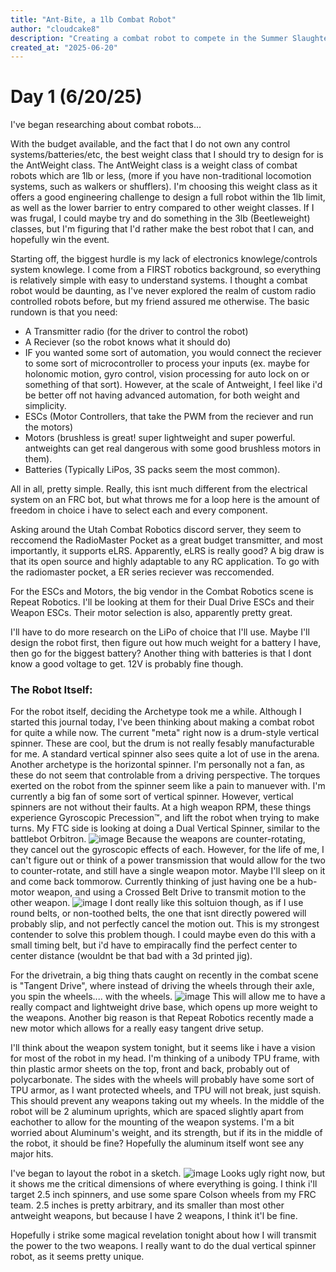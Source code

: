 ```yaml
---
title: "Ant-Bite, a 1lb Combat Robot"
author: "cloudcake8"
description: "Creating a combat robot to compete in the Summer Slaughter event in Utah."
created_at: "2025-06-20"
---
```

# Day 1 (6/20/25)
I've began researching about combat robots... 

With the budget available, and the fact that I do not own any control systems/batteries/etc, the best weight class that I should try to design for is the AntWeight class. The AntWeight class is a weight class of combat robots which are 1lb or less, (more if you have non-traditional locomotion systems, such as walkers or shufflers). I'm choosing this weight class as it offers a good engineering challenge to design a full robot within the 1lb limit, as well as the lower barrier to entry compared to other weight classes. If I was frugal, I could maybe try and do something in the 3lb (Beetleweight) classes, but I'm figuring that I'd rather make the best robot that I can, and hopefully win the event. 

Starting off, the biggest hurdle is my lack of electronics knowlege/controls system knowlege. I come from a FIRST robotics background, so everything is relatively simple with easy to understand systems. I thought a combat robot would be daunting, as I've never explored the realm of custom radio controlled robots before, but my friend assured me otherwise. The basic rundown is that you need:

- A Transmitter radio (for the driver to control the robot)
- A Reciever (so the robot knows what it should do)
- IF you wanted some sort of automation, you would connect the reciever to some sort of microcontroller to process your inputs (ex. maybe for holonomic motion, gyro control, vision processing for auto lock on or something of that sort). However, at the scale of Antweight, I feel like i'd be better off not having advanced automation, for both weight and simplicity.
- ESCs (Motor Controllers, that take the PWM from the reciever and run the motors)
- Motors (brushless is great! super lightweight and super powerful. antweights can get real dangerous with some good brushless motors in them).
- Batteries (Typically LiPos, 3S packs seem the most common).

All in all, pretty simple. Really, this isnt much different from the electrical system on an FRC bot, but what throws me for a loop here is the amount of freedom in choice i have to select each and every component. 

Asking around the Utah Combat Robotics discord server, they seem to reccomend the RadioMaster Pocket as a great budget transmitter, and most importantly, it supports eLRS. Apparently, eLRS is really good? A big draw is that its open source and highly adaptable to any RC application. To go with the radiomaster pocket, a ER series reciever was reccomended. 

For the ESCs and Motors, the big vendor in the Combat Robotics scene is Repeat Robotics. I'll be looking at them for their Dual Drive ESCs and their Weapon ESCs. Their motor selection is also, apparently pretty great. 

I'll have to do more research on the LiPo of choice that I'll use. Maybe I'll design the robot first, then figure out how much weight for a battery I have, then go for the biggest battery? Another thing with batteries is that I dont know a good voltage to get. 12V is probably fine though. 

### The Robot Itself:

For the robot itself, deciding the Archetype took me a while. Although I started this journal today, I've been thinking about making a combat robot for quite a while now. 
The current "meta" right now is a drum-style vertical spinner. These are cool, but the drum is not really fesably manufacturable for me. A standard vertical spinner also sees quite a lot of use in the arena. 
Another archetype is the horizontal spinner. I'm personally not a fan, as these do not seem that controlable from a driving perspective. The torques exerted on the robot from the spinner seem like a pain to manuever with. I'm currently a big fan of some sort of vertical spinner. 
However, vertical spinners are not without their faults. At a high weapon RPM, these things experience Gyroscopic Precession™, and lift the robot when trying to make turns. 
My FTC side is looking at doing a Dual Vertical Spinner, similar to the battlebot Orbitron. 
![image](https://github.com/user-attachments/assets/a1882a30-d3c4-4d49-bb2f-06ad69ad33eb)
Because the weapons are counter-rotating, they cancel out the gyroscopic effects of each. 
However, for the life of me, I can't figure out or think of a power transmission that would allow for the two to counter-rotate, and still have a single weapon motor. Maybe I'll sleep on it and come back tommorow. Currently thinking of just having one be a hub-motor weapon, and using a Crossed Belt Drive to transmit motion to the other weapon. 
![image](https://github.com/user-attachments/assets/6f3b6c16-dcd3-497f-9c7f-a41745dee5d0)
I dont really like this soltuion though, as if I use round belts, or non-toothed belts, the one that isnt directly powered will probably slip, and not perfectly cancel the motion out. This is my strongest contender to solve this problem though. I could maybe even do this with a small timing belt, but i'd have to empiracally find the perfect center to center distance (wouldnt be that bad with a 3d printed jig). 

For the drivetrain, a big thing thats caught on recently in the combat scene is "Tangent Drive", where instead of driving the wheels through their axle, you spin the wheels.... with the wheels. 
![image](https://github.com/user-attachments/assets/a89d8358-2fa7-440f-a98a-8445f7cddd93)
This will allow me to have a really compact and lightweight drive base, which opens up more weight to the weapons. Another big reason is that Repeat Robotics recently made a new motor which allows for a really easy tangent drive setup. 

I'll think about the weapon system tonight, but it seems like i have a vision for most of the robot in my head. I'm thinking of a unibody TPU frame, with thin plastic armor sheets on the top, front and back, probably out of polycarbonate. The sides with the wheels will probably have some sort of TPU armor, as I want protected wheels, and TPU will not break, just squish. This should prevent any weapons taking out my wheels. In the middle of the robot will be 2 aluminum uprights, which are spaced slightly apart from eachother to allow for the mounting of the weapon systems. I'm a bit worried about Aluminum's weight, and its strength, but if its in the middle of the robot, it should be fine? Hopefully the aluminum itself wont see any major hits. 

I've began to layout the robot in a sketch. 
![image](https://github.com/user-attachments/assets/fde03a03-0cf5-4d35-8622-9fd2359e60c8)
Looks ugly right now, but it shows me the critical dimensions of where everything is going. I think i'll target 2.5 inch spinners, and use some spare Colson wheels from my FRC team. 2.5 inches is pretty arbitrary, and its smaller than most other antweight weapons, but because I have 2 weapons, I think it'l be fine. 

Hopefully i strike some magical revelation tonight about how I will transmit the power to the two weapons. I really want to do the dual vertical spinner robot, as it seems pretty unique. 
